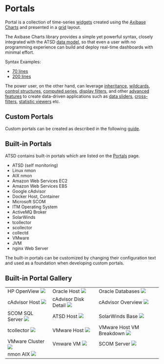 # Portals

Portal is a collection of time-series [widgets](https://axibase.com/products/axibase-time-series-database/visualization/widgets/) created using the [Axibase Charts](https://github.com/axibase/charts#axibase-charts) and presented in a [grid](portal-settings.md#layout) layout.

The Axibase Charts library provides a simple yet powerful syntax, closely integrated with the ATSD [data model](https://axibase.com/products/axibase-time-series-database/data-model/), so that even a user with no programming experience can build and deploy real-time dashboards with minimal effort.

Syntax Examples:

* [70 lines](https://apps.axibase.com/chartlab/3230deb6/8/)
* [200 lines](https://apps.axibase.com/chartlab/2ef08f32)

The power user, on the other hand, can leverage [inheritance](https://axibase.com/products/axibase-time-series-database/visualization/widgets/inheritance), [wildcards](https://axibase.com/products/axibase-time-series-database/visualization/widgets/wildcards/), [control structures](https://axibase.com/products/axibase-time-series-database/visualization/widgets/control-structures), [computed series](https://axibase.com/products/axibase-time-series-database/visualization/widgets/computed-metrics), [display filters](https://axibase.com/products/axibase-time-series-database/visualization/widgets/display-filters), and other [advanced features](https://axibase.com/products/axibase-time-series-database/visualization/) to create data-driven applications such as [data sliders](https://apps.axibase.com/slider/energinet-2017/?slide=1), [cross-filters](https://apps.axibase.com/cross-filter/?table=Linux%20Performance), [statistic viewers](https://apps.axibase.com/chartlab/cde99874/2/#fullscreen) etc.

## Custom Portals

Custom portals can be created as described in the following [guide](portals-overview.md#create-portal).

## Built-in Portals

ATSD contains built-in portals which are listed on the [Portals](portals-overview.md#portals-page) page.

* ATSD (self monitoring)
* Linux nmon
* AIX nmon
* Amazon Web Services EC2
* Amazon Web Services EBS
* Google cAdvisor
* Docker Host, Container
* Microsoft SCOM
* ITM Operating System
* ActiveMQ Broker
* SolarWinds
* tcollector
* scollector
* collectd
* VMware
* JVM
* nginx Web Server

The built-in portals can be customized by changing their configuration text and used as a foundation when developing custom portals.

## Built-in Portal Gallery

|  |  |  |
| --- | --- | --- |
| HP OpenView ![](resources/ovpm_portal_linux-705x560.png) | Oracle Host ![](./resources/oracle_host_portal-705x541.png) | Oracle Databases ![](./resources/oracle_databases_poral3-705x596.png) |
| cAdvisor Host ![](resources/cadvisor_host_portal3-705x559.png) | cAdvisor Disk Detail ![](./resources/cadvisor_disk_detail_portal2-705x562.png) | cAdvisor Overview ![](./resources/cadvisor_overview_portal-705x505.png) |
| SCOM SQL Server ![](resources/scom_sql_server_portal-705x451.png) | ATSD Host ![](./resources/fresh_atsd_portal21-705x435.png) | SolarWinds Base ![](./resources/solarwinds_base_portal_31-705x487.png) |
| tcollector ![](resources/tcollector-portal1-705x472.png) | VMware Host ![](./resources/vmware_host_portal-705x473.png) | VMware Host VM Breakdown ![](./resources/vmware_hostvm_breakdown_portal-705x473.png) |
| VMware Cluster ![](resources/vmware_cluster_portal-705x475.png) | Vmware VM ![](./resources/vmware_vm_portal-705x476.png) | SCOM Server ![](./resources/scom_server_portal-705x452.png)
| nmon AIX ![](./resources/nmon-aix-portal-1000-705x360.png) |
